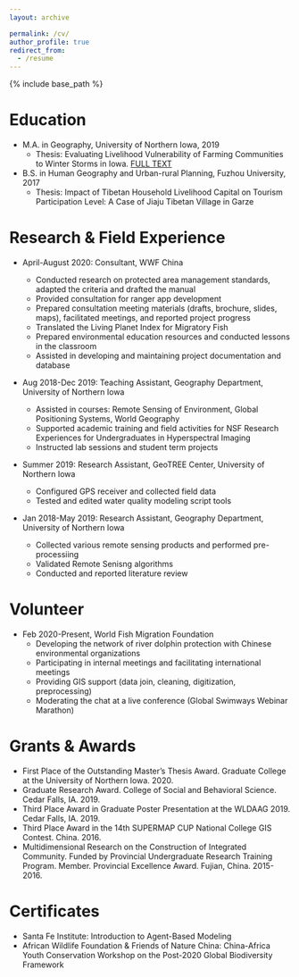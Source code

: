 ```yaml
---
layout: archive

permalink: /cv/
author_profile: true
redirect_from:
  - /resume
---
```


{% include base_path %}

Education
======
* M.A. in Geography, University of Northern Iowa, 2019
  - Thesis: Evaluating Livelihood Vulnerability of Farming Communities to Winter Storms in Iowa. [FULL TEXT](https://scholarworks.uni.edu/etd/1000/)
* B.S. in Human Geography and Urban-rural Planning, Fuzhou University, 2017
  - Thesis: Impact of Tibetan Household Livelihood Capital on Tourism Participation Level: A Case of Jiaju Tibetan Village in Garze

Research & Field Experience
======
* April-August 2020: Consultant, WWF China
  - Conducted research on protected area management standards, adapted the criteria and drafted the manual
  - Provided consultation for ranger app development
  - Prepared consultation meeting materials (drafts, brochure, slides, maps), facilitated meetings, and reported project progress
  - Translated the Living Planet Index for Migratory Fish
  - Prepared environmental education resources and conducted lessons in the classroom
  - Assisted in developing and maintaining project documentation and database 

* Aug 2018-Dec 2019: Teaching Assistant, Geography Department, University of Northern Iowa 
  - Assisted in courses: Remote Sensing of Environment, Global Positioning Systems, World Geography
  - Supported academic training and field activities for NSF Research Experiences for Undergraduates in Hyperspectral Imaging
  - Instructed lab sessions and student term projects
  
* Summer 2019: Research Assistant, GeoTREE Center, University of Northern Iowa
  - Configured GPS receiver and collected field data
  - Tested and edited water quality modeling script tools

* Jan 2018-May 2019: Research Assistant, Geography Department, University of Northern Iowa
  - Collected various remote sensing products and performed pre-processiing
  - Validated Remote Senisng algorithms
  - Conducted and reported literature review
  
Volunteer
======
* Feb 2020-Present, World Fish Migration Foundation
  - Developing the network of river dolphin protection with Chinese environmental organizations
  - Participating in internal meetings and facilitating international meetings
  - Providing GIS support (data join, cleaning, digitization, preprocessing)
  - Moderating the chat at a live conference (Global Swimways Webinar Marathon)

Grants & Awards
======
- First Place of the Outstanding Master’s Thesis Award. Graduate College at the University of Northern Iowa. 2020.
- Graduate Research Award. College of Social and Behavioral Science. Cedar Falls, IA. 2019. 
- Third Place Award in Graduate Poster Presentation at the WLDAAG 2019. Cedar Falls, IA. 2019.
- Third Place Award in the 14th SUPERMAP CUP National College GIS Contest. China. 2016.
- Multidimensional Research on the Construction of Integrated Community. Funded by Provincial Undergraduate Research Training Program. Member. Provincial Excellence Award. Fujian, China. 2015-2016. 

Certificates
======
- Santa Fe Institute: Introduction to Agent-Based Modeling
- African Wildlife Foundation & Friends of Nature China: China-Africa Youth Conservation Workshop on the Post-2020 Global Biodiversity Framework
